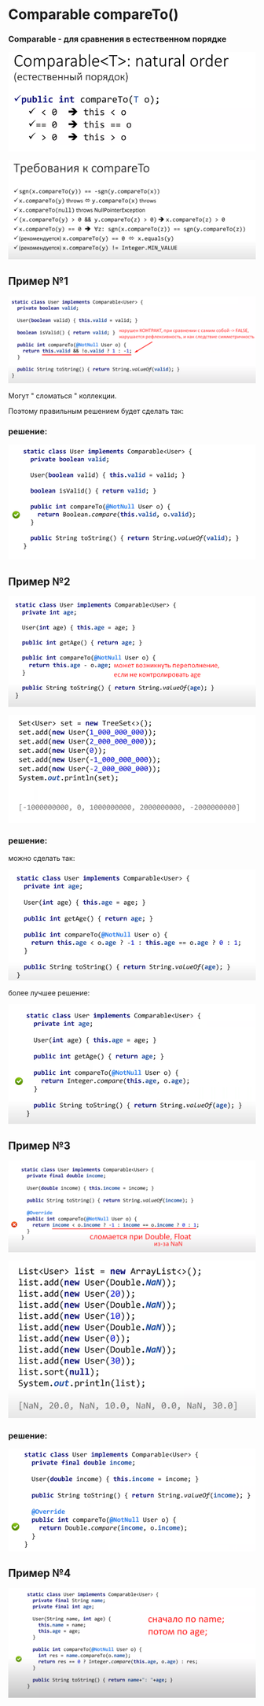 # Comparable compareTo()

### Comparable - для сравнения в естественном порядке

![](<../.gitbook/assets/image (158).png>)

![](<../.gitbook/assets/image (387).png>)

## Пример №1

![](<../.gitbook/assets/image (228).png>)

Могут " сломаться " коллекции.

Поэтому  правильным решением будет сделать так:

### решение:

![](<../.gitbook/assets/image (384).png>)

## Пример №2

![](<../.gitbook/assets/image (27).png>)

![](<../.gitbook/assets/image (127).png>)

### решение:

можно сделать так:

![](<../.gitbook/assets/image (78).png>)

более лучшее решение:

![](<../.gitbook/assets/image (104).png>)

## Пример №3

![](<../.gitbook/assets/image (449).png>)

![](<../.gitbook/assets/image (309).png>)

### решение:

![](<../.gitbook/assets/image (140).png>)

## Пример №4

![](<../.gitbook/assets/image (340).png>)
